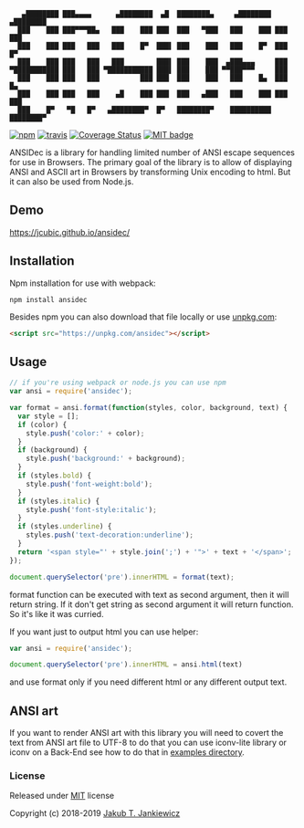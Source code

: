 ```
   ▄████████ ███▄▄▄▄      ▄████████  ▄█  ████████▄     ▄████████  ▄████████
  ███    ███ ███▀▀▀██▄   ███    ███ ███  ███   ▀███   ███    ███ ███    ███
  ███    ███ ███   ███   ███    █▀  ███▌ ███    ███   ███    █▀  ███    █▀
  ███    ███ ███   ███   ███        ███▌ ███    ███  ▄███▄▄▄     ███
▀███████████ ███   ███ ▀███████████ ███▌ ███    ███ ▀▀███▀▀▀     ███
  ███    ███ ███   ███          ███ ███  ███    ███   ███    █▄  ███    █▄
  ███    ███ ███   ███    ▄█    ███ ███  ███   ▄███   ███    ███ ███    ███
  ███    █▀   ▀█   █▀   ▄████████▀  █▀   ████████▀    ██████████ ████████▀
```

[![npm](https://img.shields.io/badge/npm-0.2.2-blue.svg)](https://www.npmjs.com/package/ansidec)
[![travis](https://travis-ci.org/jcubic/ansidec.svg?branch=master)](https://travis-ci.org/jcubic/ansidec)
[![Coverage Status](https://coveralls.io/repos/github/jcubic/ansidec/badge.svg?branch=master)](https://coveralls.io/github/jcubic/ansidec?branch=master)
[![MIT badge](https://img.shields.io/badge/license-MIT-blue.svg)](https://github.com/jcubic/jquery.terminal/blob/master/LICENSE)

ANSIDec is a library for handling limited number of ANSI escape sequences for use
in Browsers. The primary goal of the library is to allow of displaying ANSI and ASCII
art in Browsers by transforming Unix encoding to html.
But it can also be used from Node.js.

## Demo

https://jcubic.github.io/ansidec/

## Installation

Npm installation for use with webpack:

```
npm install ansidec
```

Besides npm you can also download that file locally or use
[unpkg.com](https://unpkg.com/ansidec):

```html
<script src="https://unpkg.com/ansidec"></script>

```

## Usage

```javascript
// if you're using webpack or node.js you can use npm
var ansi = require('ansidec');

var format = ansi.format(function(styles, color, background, text) {
  var style = [];
  if (color) {
    style.push('color:' + color);
  }
  if (background) {
    style.push('background:' + background);
  }
  if (styles.bold) {
    style.push('font-weight:bold');
  }
  if (styles.italic) {
    style.push('font-style:italic');
  }
  if (styles.underline) {
    styles.push('text-decoration:underline');
  }
  return '<span style="' + style.join(';') + '">' + text + '</span>';
});

document.querySelector('pre').innerHTML = format(text);
```

format function can be executed with text as second argument, then it will
return string. If it don't get string as second argument it will return
function. So it's like it was curried.

If you want just to output html you can use helper:

```javascript
var ansi = require('ansidec');

document.querySelector('pre').innerHTML = ansi.html(text)

```

and use format only if you need different html or any different output text.

## ANSI art

If you want to render ANSI art with this library you will need to covert the text from
ANSI art file to UTF-8 to do that you can use iconv-lite library or iconv on a Back-End
see how to do that in
[examples directory](https://github.com/jcubic/ansidec/tree/master/example).


### License

Released under [MIT](http://opensource.org/licenses/MIT) license

Copyright (c) 2018-2019 [Jakub T. Jankiewicz](https://jcubic.pl/)
